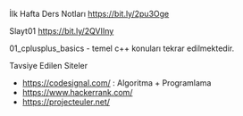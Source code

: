 İlk Hafta Ders Notları
https://bit.ly/2pu3Oge

Slayt01
https://bit.ly/2QVIIny

01_cplusplus_basics - temel c++ konuları tekrar edilmektedir.


Tavsiye Edilen Siteler
* https://codesignal.com/ : Algoritma + Programlama
* https://www.hackerrank.com/
* https://projecteuler.net/
